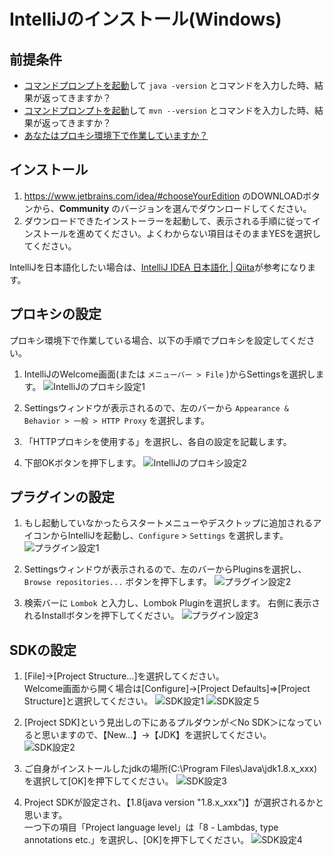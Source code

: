 # IntelliJのインストール(Windows)

## 前提条件

* [コマンドプロンプトを起動](tipsForWin.md#コマンドプロンプトの起動方法)して `java -version` とコマンドを入力した時、結果が返ってきますか？
* [コマンドプロンプトを起動](tipsForWin.md#コマンドプロンプトの起動方法)して `mvn --version` とコマンドを入力した時、結果が返ってきますか？
* [あなたはプロキシ環境下で作業していますか？](preparationForWin.md#自分がプロキシ環境下にいるか知っておく)

## インストール

1. https://www.jetbrains.com/idea/#chooseYourEdition のDOWNLOADボタンから、**Community** のバージョンを選んでダウンロードしてください。
1. ダウンロードできたインストーラーを起動して、表示される手順に従ってインストールを進めてください。よくわからない項目はそのままYESを選択してください。

IntelliJを日本語化したい場合は、[IntelliJ IDEA 日本語化 | Qiita](http://qiita.com/makoto2468/items/6abf614b82cab865b745)が参考になります。

## プロキシの設定

プロキシ環境下で作業している場合、以下の手順でプロキシを設定してください。

1. IntelliJのWelcome画面(または `メニューバー > File` )からSettingsを選択します。
![IntelliJのプロキシ設定1](image/proxy_setting_IntelliJ1.png)

1. Settingsウィンドウが表示されるので、左のバーから `Appearance & Behavior > 一般 > HTTP Proxy` を選択します。

1. 「HTTPプロキシを使用する」を選択し、各自の設定を記載します。

1. 下部OKボタンを押下します。
![IntelliJのプロキシ設定2](image/proxy_setting_IntelliJ2.png)

## プラグインの設定

1. もし起動していなかったらスタートメニューやデスクトップに追加されるアイコンからIntelliJを起動し、`Configure` > `Settings` を選択します。
![プラグイン設定1](image/plugin_setting1.png)

1. Settingsウィンドウが表示されるので、左のバーからPluginsを選択し、 `Browse repositories...` ボタンを押下します。
![プラグイン設定2](image/plugin_setting2.png)

1. 検索バーに `Lombok` と入力し、Lombok Pluginを選択します。
右側に表示されるInstallボタンを押下してください。
![プラグイン設定3](image/plugin_setting3.png)

## SDKの設定

1. [File]→[Project Structure...]を選択してください。  
Welcome画面から開く場合は[Configure]→[Project Defaults]⇒[Project Structure]と選択してください。
![SDK設定1](image/install_intellij_sdk_setting_1.png)
![SDK設定５](image/install_intellij_sdk_setting_5.png)

1. [Project SDK]という見出しの下にあるプルダウンが＜No SDK＞になっていると思いますので、【New...】→【JDK】を選択してください。
![SDK設定2](image/install_intellij_sdk_setting_2.png)

1. ご自身がインストールしたjdkの場所(C:\Program Files\Java\jdk1.8.x_xxx)を選択して[OK]を押下してください。
![SDK設定3](image/install_intellij_sdk_setting_3.png)

1. Project SDKが設定され、【1.8(java version "1.8.x_xxx")】が選択されるかと思います。  
一つ下の項目「Project language level」は「8 - Lambdas, type annotations etc.」を選択し、[OK]を押下してください。
![SDK設定4](image/install_intellij_sdk_setting_4.png)

